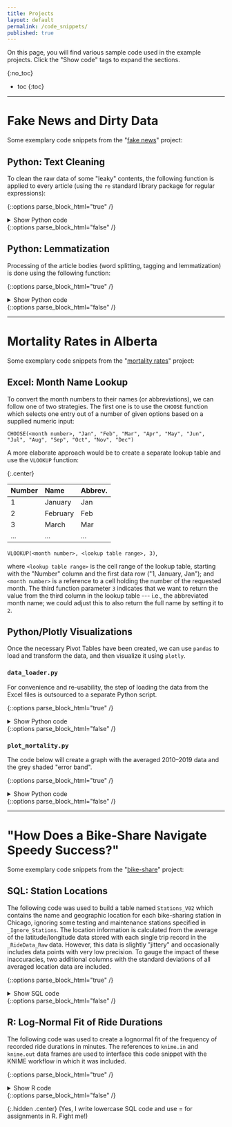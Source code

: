 ```yaml
---
title: Projects
layout: default
permalink: /code_snippets/
published: true
---
```


On this page, you will find various sample code used in the example projects. Click the "Show code" tags to expand the sections.

{:no_toc}
* toc
{:toc}

----

# Fake News and Dirty Data

Some exemplary code snippets from the "[fake news](/projects/fakenews)" project:

## Python: Text Cleaning

To clean the raw data of some "leaky" contents, the following function is applied to every article (using the `re` standard library package for regular expressions):

{::options parse_block_html="true" /}

<details><summary markdown="span">Show Python code</summary>

```python
def clean_text(string):
    """
    Clean text by removing leaky features, newlines, and tabs.
    """
    
    # replace tabs and newlines with whitespaces (we'll use tabs as column
    # separators for storage later)
    string = re.sub(r"\s", r" ", string) 
    # remove "(Reuters)" preambles ("true" articles)
    string = re.sub(
        r".{0,100}" # up to 100 characters
        r"\(Reuters\)" # match "(Reuters)"
        r"[ -]*", # separator dash surrounded by spaces
        r"", string, flags=re.IGNORECASE) 
    
    # remove image/video attributions at end of "fake" articles
    string = re.sub(
        r"(Featured|Image|Photo|Video)" # match one of these words
        r".{0,200}$", # allow for 200 arbitrary characters to end of string
        r" ", string)

    # remove "21st Century Wire" preambles ("fake" articles)
    string = re.sub(r"21st Century Wire( says| asks)?", r"", string,
                    flags=re.IGNORECASE)

    # remove pic.twitter.com urls
    string = re.sub(r"pic\.twitter\.com" # domain
                    r"/[\S]+", # 1 or more non-whitespace characters
                    r" ",
                    string)

    # remove any other urls
    string = re.sub(r"(http(s)?://)" # match http:// or https://
                    r"\S+", # collect all following whitespace characters
                    r" ", string)

    # remove embed codes
    string = re.sub(r"(// < !\[CDATA)" # match "// < ![CDATA"
                    r".*" # any number of characters
                    r"(\&gt;)", # match "&gt;" at end
                    " ", string)
    
    # add missing spaces after punctuation
    string = re.sub(r"(?P<word1>[\w\d]+)" # match first word
                    r"(?P<punct>[\.,:;!?])" # match punctuation
                    r"(?P<word2>[\w\d]+)", # match second word
                    r"\g<word1>\g<punct> \g<word2>",
                    string)

    return string.strip()
```

</details>
{::options parse_block_html="false" /}
<p></p>

## Python: Lemmatization

Processing of the article bodies (word splitting, tagging and lemmatization) is done using the following function:

{::options parse_block_html="true" /}

<details><summary markdown="span">Show Python code</summary>

```python
def lemmatize(string):
    """
    Clean up and lemmatize string
    """
        
    # remove all non-word characters 
    string_clean = re.sub(r"[\d\W_]+", r" ", string.lower()) 
    
    # remove twitter handles and hashtags
    string_clean = re.sub(r"(@|#)[\w\d_]+", r" ", string_clean)
    
    # split string and remove stop words
    string_split = [word for word in string_clean.split()
                    if word not in STOPWORDS]
    
    # tag remaining words
    string_tagged = nltk.pos_tag(string_split)
    
    # lemmatize words using a wrapper function (leaves words alone that 
    # are not nouns, verbs or adjectives)
    string_lem = [_lemmatize(word, tag) for (word, tag) in string_tagged]
    
    # reassemble string
    lemmatized = " ".join(string_lem)
    
    return lemmatized
```

</details>
{::options parse_block_html="false" /}
<p></p>

----

# Mortality Rates in Alberta

Some exemplary code snippets from the "[mortality rates](/projects/ab_mortality)" project:

## Excel: Month Name Lookup

To convert the month numbers to their names (or abbreviations), we can follow one of two strategies. The first one is to use the `CHOOSE` function which selects one entry out of a number of given options based on a supplied numeric input:

```
CHOOSE(<month number>, "Jan", "Feb", "Mar", "Apr", "May", "Jun", "Jul", "Aug", "Sep", "Oct", "Nov", "Dec")
```

A more elaborate approach would be to create a separate lookup table and use the `VLOOKUP` function:

{:.center}

| Number         | Name      | Abbrev. |
|----------------|:----------|:--------|
| 1              | January   | Jan     |
| 2              | February  | Feb     |
| 3              | March     | Mar     |
| ... |... |...                               |


`VLOOKUP(<month number>, <lookup table range>, 3)`,

where `<lookup table range>` is the cell range of the lookup table, starting with the "Number" column and the first data row ("1, January, Jan"); and `<month number>` is a reference to a cell holding the number of the requested month. The third function parameter `3` indicates that we want to return the value from the third column in the lookup table --- i.e., the abbreviated month name; we could adjust this to also return the full name by setting it to `2`.


## Python/Plotly Visualizations

Once the necessary Pivot Tables have been created, we can use `pandas` to load and transform the data, and then visualize it using `plotly`.

### `data_loader.py`

For convenience and re-usability, the step of loading the data from the Excel files is outsourced to a separate Python script. 

{::options parse_block_html="true" /}

<details><summary markdown="span">Show Python code</summary>

```python
import pandas as pd

DATA_PATH = "../_Data/01 Processed/"

with pd.ExcelFile(DATA_PATH + "2022-01-06-V01 Mortality Data.xlsx") \
    as xlsx_mort:

    # all age groups and M,F combined
    avg_mort = xlsx_mort.parse("Averaged Mortality Rates", header=0,
                               index_col=0)

    months = avg_mort.index.tolist()
```

</details>
{::options parse_block_html="false" /}
<p></p>



### `plot_mortality.py`

The code below will create a graph with the averaged 2010–2019 data and the grey shaded "error band".

{::options parse_block_html="true" /}

<details><summary markdown="span">Show Python code</summary>

```python
import plotly.graph_objects as go

from data_loader import avg_mort, months

# create trace for averaged mortality data
avg_trace = go.Scatter(x=months, y=avg_mort["Average Mortality"],
                       name="2010–2019<br>"
                       f"<sup>(Avg. ±3 Std.Dev.)</sup>",
                       mode="lines+markers", line_color="darkgrey"
                       )

# forward-backward strategy for error band,
# as per https://plotly.com/python/continuous-error-bars/
_avg_plus = (avg_mort["Average Mortality"]
             + 3 * avg_mort["StdDev of Mortality"])
_avg_minus = (avg_mort["Average Mortality"]
              - 3 * avg_mort["StdDev of Mortality"])

stdev_trace = go.Scatter(x=months + months[::-1],
                         y=_avg_plus.tolist() + _avg_minus.tolist()[::-1],
                         mode="lines",
                         fill="toself",
                         showlegend=False,
                         hoverinfo="none")
stdev_trace.line.width = 0
stdev_trace.fillcolor = "rgba(0,0,0,0.1)" # slight transparency

# create figure object
fig = go.Figure(data=[avg_trace, stdev_trace])

# update legend to be horizontal and on top of the graph
fig.layout.legend.update({"orientation": "h",
                          "yanchor": "bottom",
                          "y": 1.0,
                          "valign": "top"})

# adjust axis titles
fig.layout.yaxis.title = "Mortality per 100,000"
fig.layout.xaxis.title = "Month"

# plot
fig.show()
```

</details>
{::options parse_block_html="false" /}
<p></p>

----

# "How Does a Bike-Share Navigate Speedy Success?"

Some exemplary code snippets from the "[bike-share](/projects/bikeshare/)" project:

## SQL: Station Locations

The following code was used to build a table named `Stations_V02` which contains the name and geographic location for each bike-sharing station in Chicago, ignoring some testing and maintenance stations specified in `_Ignore_Stations`. The location information is calculated from the average of the latitude/longitude data stored with each single trip record in the `_RideData_Raw` data. However, this data is slightly "jittery" and occasionally includes data points with very low precision. To gauge the impact of these inaccuracies, two additional columns with the standard deviations of all averaged location data are included.

{::options parse_block_html="true" /}

<details><summary markdown="span">Show SQL code</summary>

```sql
/*
Get all distinct and valid station names, 
calculate average latitude and longitude

yields table 'Stations_V02':
703 distinct rows, no nulls in name, lat, lon,
some nulls in standard deviations
*/

drop table if exists #coords;
drop table if exists #coords_avg;
drop table if exists Stations_V02;

create table Stations_V02 (
	station_name varchar(100) not null primary key,
	station_lat float not null,
	station_lon float not null,
	station_lat_stdev float,
	station_lon_stdev float
	)

------------------------------------------------------------
-- collect all coordinate values by station names (start and end)

select
	trim(replace(start_station_name, '(*)', '')) as station_name,
	cast(start_lat as float) as station_lat,
	cast(start_lng as float) as station_lon
into #coords
from _RideData_Raw

union all

select 
	trim(replace(end_station_name, '(*)', '')),
	cast(end_lat as float), 
	cast(end_lng as float)
from _RideData_Raw

------------------------------------------------------------
-- average all locations and store as table Stations

insert into Stations_V02 (station_name, station_lat, station_lon, 
						  station_lat_stdev, station_lon_stdev)
select 
	distinct station_name,
	avg(station_lat) as station_lat,
	avg(station_lon) as station_lon,
	stdev(station_lat) as station_lat_stdev,
	stdev(station_lon) as station_lon_stdev
from #coords
where (
	station_lat is not null
	and station_lon is not null
	and station_name is not null
	and station_name not in (select * from _Ignore_Stations)
	)
group by station_name;
```

</details>
{::options parse_block_html="false" /}
<p></p>

## R: Log-Normal Fit of Ride Durations

The following code was used to create a lognormal fit of the frequency of recorded ride durations in minutes. The references to `knime.in` and `knime.out` data frames are used to interface this code snippet with the KNIME workflow in which it was included.

{::options parse_block_html="true" /}

<details><summary markdown="span">Show R code</summary>

```r
suppressMessages(library(MASS))
suppressMessages(library(dplyr))

# get x data: all ride duration observations
x = filter(knime.in, ride_duration <= 500)$ride_duration

# lognormal fit 
fit = fitdistr(x, "lognormal")
meanlog = coef(fit)[["meanlog"]]
sdlog = coef(fit)[["sdlog"]]

# make model curve for all observed ride duration points
x_unique = unique(x)
curve = dlnorm(x_unique, meanlog, sdlog)

# assign output (data and flow variables)
knime.out = data.frame(x_unique, curve)
knime.flow.out = list(meanlog = meanlog, sdlog = sdlog)
```

</details>
{::options parse_block_html="false" /}

{:.hidden .center} 
(Yes, I write lowercase SQL code and use = for assignments in R. Fight me!)